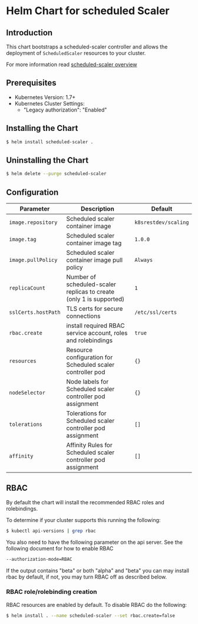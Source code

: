 # Helm Chart for scheduled Scaler

## Introduction

This chart bootstraps a scheduled-scaler controller and allows the deployment of `ScheduledScaler` resources to your cluster.

For more information read [scheduled-scaler overview](http://k8s.restdev.com/p/scheduled-scaler.html)

## Prerequisites

* Kubernetes Version: 1.7+
* Kubernetes Cluster Settings:
    * "Legacy authorization": "Enabled"

## Installing the Chart

```bash
$ helm install scheduled-scaler .
```

## Uninstalling the Chart

```bash
$ helm delete --purge scheduled-scaler
```

## Configuration

| Parameter                               | Description                                                         | Default                              |
|-----------------------------------------|---------------------------------------------------------------------|--------------------------------------|
| `image.repository`                      | Scheduled scaler container image                                    | `k8srestdev/scaling`                 |
| `image.tag`                             | Scheduled scaler container image tag                                | `1.0.0`                              |
| `image.pullPolicy`                      | Scheduled scaler container image pull policy                        | `Always`                             |
| `replicaCount`                          | Number of scheduled-scaler replicas to create (only 1 is supported) | `1`                                  |
| `sslCerts.hostPath`                     | TLS certs for secure connections                                    | `/etc/ssl/certs`                     |
| `rbac.create`                           | install required RBAC service account, roles and rolebindings       | `true`                               |
| `resources`                             | Resource configuration for Scheduled scaler controller pod          | `{}`                                 |
| `nodeSelector`                          | Node labels for Scheduled scaler controller pod assignment          | `{}`                                 |
| `tolerations`                           | Tolerations for Scheduled scaler controller pod assignment          | `[]`                                 |
| `affinity`                              | Affinity Rules for Scheduled scaler controller pod assignment       | `[]`                                 |

## RBAC

By default the chart will install the recommended RBAC roles and rolebindings.

To determine if your cluster supports this running the following:

```bash
$ kubectl api-versions | grep rbac
```

You also need to have the following parameter on the api server. See the following document for how to enable RBAC

```bash
--authorization-mode=RBAC
```

If the output contains "beta" or both "alpha" and "beta" you can may install rbac by default, if not, you may turn RBAC off as described below.

### RBAC role/rolebinding creation

RBAC resources are enabled by default. To disable RBAC do the following:

```bash
$ helm install . --name scheduled-scaler --set rbac.create=false
```
